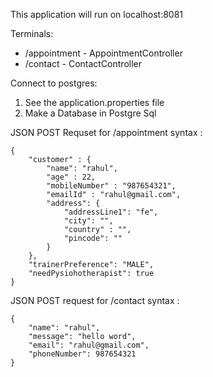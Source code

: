 This application will run on localhost:8081

Terminals: 
- /appointment        - AppointmentController
- /contact            - ContactController

Connect to postgres: 
1. See the application.properties file
2. Make a Database in Postgre Sql

JSON POST Requset for /appointment syntax : 
```
{
    "customer" : {
        "name": "rahul",
        "age" : 22,
        "mobileNumber" : "987654321",
        "emailId" : "rahul@gmail.com",
        "address": {
            "addressLine1": "fe",
            "city": "",
            "country" : "",
            "pincode": ""
        }
    },
    "trainerPreference": "MALE",
    "needPysiohotherapist": true
}
```
JSON POST request for /contact syntax : 
```
{
    "name": "rahul",
    "message": "hello word",
    "email": "rahul@gmail.com",
    "phoneNumber": 987654321
}
```
